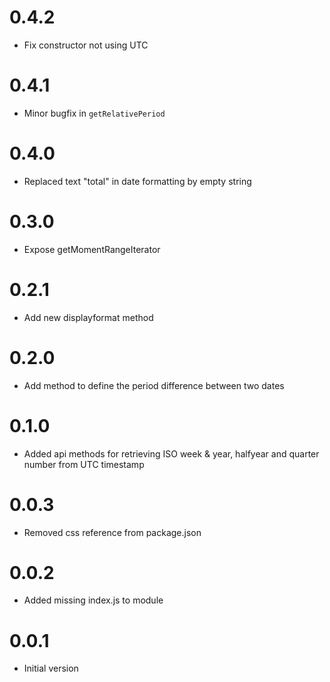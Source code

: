 # 0.4.2

- Fix constructor not using UTC

# 0.4.1

- Minor bugfix in `getRelativePeriod`

# 0.4.0

- Replaced text "total" in date formatting by empty string

# 0.3.0

- Expose getMomentRangeIterator

# 0.2.1

- Add new displayformat method

# 0.2.0

- Add method to define the period difference  between two dates

# 0.1.0

- Added api methods for retrieving ISO week & year, halfyear and quarter number from UTC timestamp

# 0.0.3

- Removed css reference from package.json

# 0.0.2

- Added missing index.js to module

# 0.0.1

- Initial version
